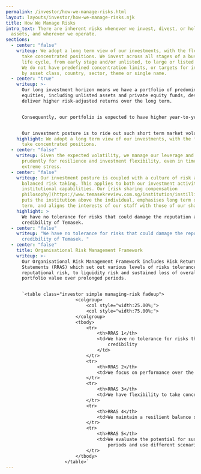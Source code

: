 ```yaml
---
permalink: /investor/how-we-manage-risks.html
layout: layouts/investor/how-we-manage-risks.njk
title: How We Manage Risks
intro_text: There are inherent risks whenever we invest, divest, or hold our
  assets, and wherever we operate.
sections:
  - center: "false"
    writeup: We adopt a long term view of our investments, with the flexibility to
      take concentrated positions. We invest across all stages of a business
      life cycle, from early stage and/or unlisted, to large or listed assets.
      We do not have predefined concentration limits, or targets for investing
      by asset class, country, sector, theme or single name.
  - center: "true"
    writeup: >-
      Our long investment horizon means we have a portfolio of predominantly
      equities, including unlisted assets and private equity funds, designed to
      deliver higher risk-adjusted returns over the long term.


      Consequently, our portfolio is expected to have higher year-to-year volatility of annual returns, with higher risks of negative returns in any one year.


      Our investment posture is to ride out such short term market volatility, and focus on generating sustainable returns over the long term.
    highlight: We adopt a long term view of our investments, with the flexibility to
      take concentrated positions.
  - center: "false"
    writeup: Given the expected volatility, we manage our leverage and liquidity
      prudently for resilience and investment flexibility, even in times of
      extreme stress.
  - center: "false"
    writeup: Our investment posture is coupled with a culture of risk awareness and
      balanced risk taking. This applies to both our investment activities and
      institutional capabilities. Our [risk sharing compensation
      philosophy](https://www.temasekreview.com.sg/institution/instilling-ownership.html)
      puts the institution above the individual, emphasises long term over short
      term, and aligns the interests of our staff with those of our shareholder.
    highlight: >
      We have no tolerance for risks that could damage the reputation and
      credibility of Temasek.
  - center: "false"
    writeup: "We have no tolerance for risks that could damage the reputation and
      credibility of Temasek. "
  - center: "false"
    title: Organisational Risk Management Framework
    writeup: >-
      Our Organisational Risk Management Framework includes Risk Return Appetite
      Statements (RRAS) which set out various levels of risks tolerance, from
      reputational risk, to liquidity risk and sustained loss of overall
      portfolio value over prolonged periods.


      `<table class="investor simple managing-risk fadeup">
                          <colgroup>
                              <col style="width:25.00%;">
                              <col style="width:75.00%;">
                          </colgroup>
                          <tbody>
                              <tr>
                                  <th>RRAS 1</th>
                                  <td>We have no tolerance for risks that could damage Temasek’s reputation and
                                      credibility
                                  </td>
                              </tr>
                              <tr>
                                  <th>RRAS 2</th>
                                  <td>We focus on performance over the long term</td>
                              </tr>
                              <tr>
                                  <th>RRAS 3</th>
                                  <td>We have flexibility to take concentrated positions</td>
                              </tr>
                              <tr>
                                  <th>RRAS 4</th>
                                  <td>We maintain a resilient balance sheet</td>
                              </tr>
                              <tr>
                                  <th>RRAS 5</th>
                                  <td>We evaluate the potential for sustained loss of overall portfolio value over prolonged
                                      periods and use different scenarios to test our resilience</td>
                              </tr>
                          </tbody>
                      </table>`
---
```

